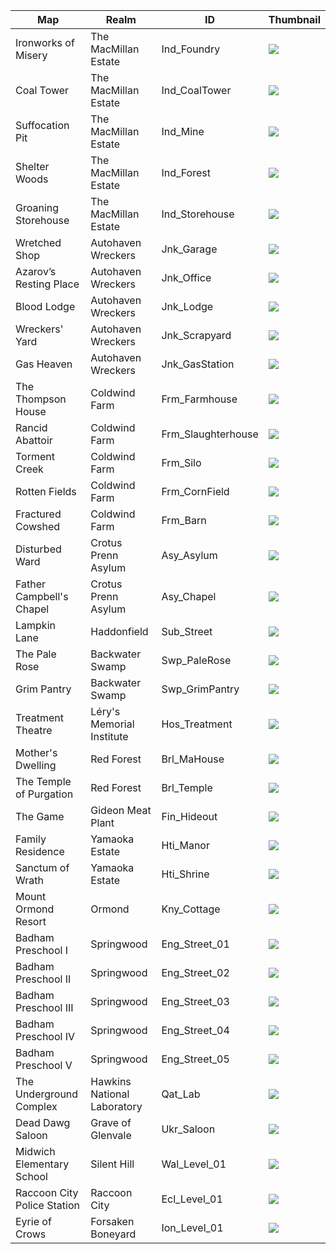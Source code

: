 | Map                         | Realm                       | ID                 | Thumbnail                                                                                                                     |
|-----------------------------|-----------------------------|--------------------|-------------------------------------------------------------------------------------------------------------------------------|
| Ironworks of Misery         | The MacMillan Estate        | Ind_Foundry        | ![](https://static.wikia.nocookie.net/deadbydaylight_gamepedia_en/images/d/de/IconMap_Ind_Foundry.png/revision/latest)        |
| Coal Tower                  | The MacMillan Estate        | Ind_CoalTower      | ![](https://static.wikia.nocookie.net/deadbydaylight_gamepedia_en/images/f/f6/IconMap_Ind_CoalTower.png/revision/latest)      |
| Suffocation Pit             | The MacMillan Estate        | Ind_Mine           | ![](https://static.wikia.nocookie.net/deadbydaylight_gamepedia_en/images/5/5a/IconMap_Ind_Mine.png/revision/latest)           |
| Shelter Woods               | The MacMillan Estate        | Ind_Forest         | ![](https://static.wikia.nocookie.net/deadbydaylight_gamepedia_en/images/d/d8/IconMap_Ind_Forest.png/revision/latest)         |
| Groaning Storehouse         | The MacMillan Estate        | Ind_Storehouse     | ![](https://static.wikia.nocookie.net/deadbydaylight_gamepedia_en/images/c/c9/IconMap_Ind_Storehouse.png/revision/latest)     |
| Wretched Shop               | Autohaven Wreckers          | Jnk_Garage         | ![](https://static.wikia.nocookie.net/deadbydaylight_gamepedia_en/images/4/4d/IconMap_Jnk_Garage.png/revision/latest)         |
| Azarov’s Resting Place      | Autohaven Wreckers          | Jnk_Office         | ![](https://static.wikia.nocookie.net/deadbydaylight_gamepedia_en/images/5/57/IconMap_Jnk_Office.png/revision/latest)         |
| Blood Lodge                 | Autohaven Wreckers          | Jnk_Lodge          | ![](https://static.wikia.nocookie.net/deadbydaylight_gamepedia_en/images/5/5a/IconMap_Jnk_Lodge.png/revision/latest)          |
| Wreckers' Yard              | Autohaven Wreckers          | Jnk_Scrapyard      | ![](https://static.wikia.nocookie.net/deadbydaylight_gamepedia_en/images/3/3d/IconMap_Jnk_Scrapyard.png/revision/latest)      |
| Gas Heaven                  | Autohaven Wreckers          | Jnk_GasStation     | ![](https://static.wikia.nocookie.net/deadbydaylight_gamepedia_en/images/d/d2/IconMap_Jnk_GasStation.png/revision/latest)     |
| The Thompson House          | Coldwind Farm               | Frm_Farmhouse      | ![](https://static.wikia.nocookie.net/deadbydaylight_gamepedia_en/images/6/62/IconMap_Frm_Farmhouse.png/revision/latest)      |
| Rancid Abattoir             | Coldwind Farm               | Frm_Slaughterhouse | ![](https://static.wikia.nocookie.net/deadbydaylight_gamepedia_en/images/9/94/IconMap_Frm_Slaughterhouse.png/revision/latest) |
| Torment Creek               | Coldwind Farm               | Frm_Silo           | ![](https://static.wikia.nocookie.net/deadbydaylight_gamepedia_en/images/a/a3/IconMap_Frm_Silo.png/revision/latest)           |
| Rotten Fields               | Coldwind Farm               | Frm_CornField      | ![](https://static.wikia.nocookie.net/deadbydaylight_gamepedia_en/images/c/cd/IconMap_Frm_Cornfield.png/revision/latest)      |
| Fractured Cowshed           | Coldwind Farm               | Frm_Barn           | ![](https://static.wikia.nocookie.net/deadbydaylight_gamepedia_en/images/3/32/IconMap_Frm_Barn.png/revision/latest)           |
| Disturbed Ward              | Crotus Prenn Asylum         | Asy_Asylum         | ![](https://static.wikia.nocookie.net/deadbydaylight_gamepedia_en/images/7/77/IconMap_Asy_Asylum.png/revision/latest)         |
| Father Campbell's Chapel    | Crotus Prenn Asylum         | Asy_Chapel         | ![](https://static.wikia.nocookie.net/deadbydaylight_gamepedia_en/images/8/87/IconMap_Asy_Chapel.png/revision/latest)         |
| Lampkin Lane                | Haddonfield                 | Sub_Street         | ![](https://static.wikia.nocookie.net/deadbydaylight_gamepedia_en/images/0/07/IconMap_Sub_Street.png/revision/latest)         |
| The Pale Rose               | Backwater Swamp             | Swp_PaleRose       | ![](https://static.wikia.nocookie.net/deadbydaylight_gamepedia_en/images/c/c1/IconMap_Swp_ThePaleRose.png/revision/latest)    |
| Grim Pantry                 | Backwater Swamp             | Swp_GrimPantry     | ![](https://static.wikia.nocookie.net/deadbydaylight_gamepedia_en/images/d/d0/IconMap_Swp_GrimPantry.png/revision/latest)     |
| Treatment Theatre           | Léry's Memorial Institute   | Hos_Treatment      | ![](https://static.wikia.nocookie.net/deadbydaylight_gamepedia_en/images/1/15/IconMap_Hos_Treatment.png/revision/latest)      |
| Mother's Dwelling           | Red Forest                  | Brl_MaHouse        | ![](https://static.wikia.nocookie.net/deadbydaylight_gamepedia_en/images/0/01/IconMap_Brl_MadHouse.png/revision/latest)       |
| The Temple of Purgation     | Red Forest                  | Brl_Temple         | ![](https://static.wikia.nocookie.net/deadbydaylight_gamepedia_en/images/d/d4/IconMap_Brl_Temple.png/revision/latest)         |
| The Game                    | Gideon Meat Plant           | Fin_Hideout        | ![](https://static.wikia.nocookie.net/deadbydaylight_gamepedia_en/images/5/58/IconMap_Fin_TheGame.png/revision/latest)        |
| Family Residence            | Yamaoka Estate              | Hti_Manor          | ![](https://static.wikia.nocookie.net/deadbydaylight_gamepedia_en/images/5/5a/IconMap_Hti_Manor.png/revision/latest)          |
| Sanctum of Wrath            | Yamaoka Estate              | Hti_Shrine         | ![](https://static.wikia.nocookie.net/deadbydaylight_gamepedia_en/images/b/b8/IconMap_Hti_Shrine.png/revision/latest)         |
| Mount Ormond Resort         | Ormond                      | Kny_Cottage        | ![](https://static.wikia.nocookie.net/deadbydaylight_gamepedia_en/images/d/d4/IconMap_Kny_Cottage.png/revision/latest)        |
| Badham Preschool I          | Springwood                  | Eng_Street_01      | ![](https://static.wikia.nocookie.net/deadbydaylight_gamepedia_en/images/5/51/IconMap_Eng_ElmStreet.png/revision/latest)      |
| Badham Preschool II         | Springwood                  | Eng_Street_02      | ![](https://static.wikia.nocookie.net/deadbydaylight_gamepedia_en/images/c/ca/IconMap_Eng_ElmStreet02.png/revision/latest)    |
| Badham Preschool III        | Springwood                  | Eng_Street_03      | ![](https://static.wikia.nocookie.net/deadbydaylight_gamepedia_en/images/7/76/IconMap_Eng_ElmStreet03.png/revision/latest)    |
| Badham Preschool IV         | Springwood                  | Eng_Street_04      | ![](https://static.wikia.nocookie.net/deadbydaylight_gamepedia_en/images/8/8c/IconMap_Eng_ElmStreet04.png/revision/latest)    |
| Badham Preschool V          | Springwood                  | Eng_Street_05      | ![](https://static.wikia.nocookie.net/deadbydaylight_gamepedia_en/images/1/14/IconMap_Eng_ElmStreet05.png/revision/latest)    |
| The Underground Complex     | Hawkins National Laboratory | Qat_Lab            | ![](https://static.wikia.nocookie.net/deadbydaylight_gamepedia_en/images/a/ab/IconMap_Qat_Laboratory.png/revision/latest)     |
| Dead Dawg Saloon            | Grave of Glenvale           | Ukr_Saloon         | ![](https://static.wikia.nocookie.net/deadbydaylight_gamepedia_en/images/8/8e/IconMap_Ukr_Saloon.png/revision/latest)         |
| Midwich Elementary School   | Silent Hill                 | Wal_Level_01       | ![](https://static.wikia.nocookie.net/deadbydaylight_gamepedia_en/images/d/d5/IconMap_Wal_Level01.png/revision/latest)        |
| Raccoon City Police Station | Raccoon City                | Ecl_Level_01       | ![](https://static.wikia.nocookie.net/deadbydaylight_gamepedia_en/images/6/68/IconMap_Ecl_Eclipselevel01.png/revision/latest) |
| Eyrie of Crows              | Forsaken Boneyard           | Ion_Level_01       | ![](https://static.wikia.nocookie.net/deadbydaylight_gamepedia_en/images/f/fb/IconMap_Ion_Ionlevel01.png/revision/latest)     |